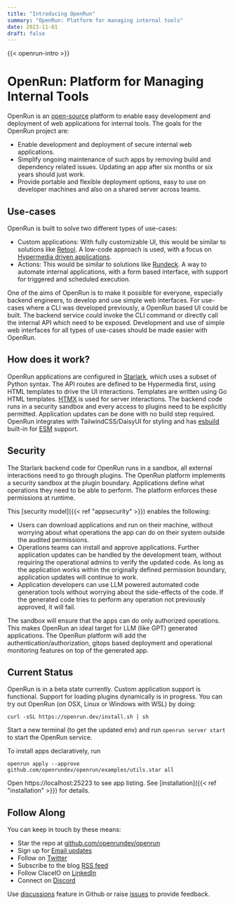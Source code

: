```yaml
---
title: "Introducing OpenRun"
summary: "OpenRun: Platform for managing internal tools"
date: 2023-11-01
draft: false
---
```


{{< openrun-intro  >}}

# OpenRun: Platform for Managing Internal Tools

OpenRun is an [open-source](https://github.com/openrundev/openrun) platform to enable easy development and deployment of web applications for internal tools. The goals for the OpenRun project are:

- Enable development and deployment of secure internal web applications.
- Simplify ongoing maintenance of such apps by removing build and dependency related issues. Updating an app after six months or six years should just work.
- Provide portable and flexible deployment options, easy to use on developer machines and also on a shared server across teams.

## Use-cases

OpenRun is built to solve two different types of use-cases:

- Custom applications: With fully customizable UI, this would be similar to solutions like [Retool](https://retool.com/). A low-code approach is used, with a focus on [Hypermedia driven applications](https://hypermedia.systems/hypermedia-reintroduction/).
- Actions: This would be similar to solutions like [Rundeck](https://www.rundeck.com/). A way to automate internal applications, with a form based interface, with support for triggered and scheduled execution.

One of the aims of OpenRun is to make it possible for everyone, especially backend engineers, to develop and use simple web interfaces. For use-cases where a CLI was developed previously, a OpenRun based UI could be built. The backend service could invoke the CLI command or directly call the internal API which need to be exposed. Development and use of simple web interfaces for all types of use-cases should be made easier with OpenRun.

## How does it work?

OpenRun applications are configured in [Starlark](https://github.com/google/starlark-go), which uses a subset of Python syntax. The API routes are defined to be Hypermedia first, using HTML templates to drive the UI interactions. Templates are written using Go HTML templates. [HTMX](https://htmx.org/) is used for server interactions. The backend code runs in a security sandbox and every access to plugins need to be explicitly permitted. Application updates can be done with no build step required. OpenRun integrates with TailwindCSS/DaisyUI for styling and has [esbuild](https://esbuild.github.io) built-in for [ESM](https://developer.mozilla.org/en-US/docs/Web/JavaScript/Guide/Modules) support.

## Security

The Starlark backend code for OpenRun runs in a sandbox, all external interactions need to go through plugins. The OpenRun platform implements a security sandbox at the plugin boundary. Applications define what operations they need to be able to perform. The platform enforces these permissions at runtime.

This [security model]({{< ref "appsecurity" >}}) enables the following:

- Users can download applications and run on their machine, without worrying about what operations the app can do on their system outside the audited permissions.
- Operations teams can install and approve applications. Further application updates can be handled by the development team, without requiring the operational admins to verify the updated code. As long as the application works within the originally defined permission boundary, application updates will continue to work.
- Application developers can use LLM powered automated code generation tools without worrying about the side-effects of the code. If the generated code tries to perform any operation not previously approved, it will fail.

The sandbox will ensure that the apps can do only authorized operations. This makes OpenRun an ideal target for LLM (like GPT) generated applications. The OpenRun platform will add the authentication/authorization, gitops based deployment and operational monitoring features on top of the generated app.

## Current Status

OpenRun is in a beta state currently. Custom application support is functional. Support for loading plugins dynamically is in progress. You can try out OpenRun (on OSX, Linux or Windows with WSL) by doing:

```shell
curl -sSL https://openrun.dev/install.sh | sh
```

Start a new terminal (to get the updated env) and run `openrun server start` to start the OpenRun service.

To install apps declaratively, run

```
openrun apply --approve github.com/openrundev/openrun/examples/utils.star all
```

Open https://localhost:25223 to see app listing. See [installation]({{< ref "installation" >}}) for details.

## Follow Along

You can keep in touch by these means:

- Star the repo at [github.com/openrundev/openrun](https://github.com/openrundev/openrun)
- Sign up for [Email updates](https://openrun.dev/#:~:text=Sign%20up%20for%20email%20updates)
- Follow on [Twitter](https://twitter.com/akopenrun)
- Subscribe to the blog [RSS feed](https://openrun.dev/blog/index.xml)
- Follow ClaceIO on [LinkedIn](https://www.linkedin.com/company/ClaceIO)
- Connect on [Discord](https://discord.gg/t2P8pJFsd7)

Use [discussions](https://github.com/openrundev/openrun/discussions) feature in Github or raise [issues](https://github.com/openrundev/openrun/issues) to provide feedback.
